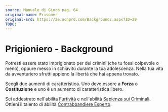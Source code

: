 ```yaml
---
source: Manuale di Gioco pag. 64
original-name: Prisoner
original-srd: https://2e.aonprd.com/Backgrounds.aspx?ID=29
TODO:
---
```


# Prigioniero - Background

Potresti essere stato imprigionato per dei crimini (che tu fossi colpevole o
meno), oppure messo in schiavitù durante la tua adolescenza. Nella tua vita da
avventuriero sfrutti appieno la libertà che hai appena trovato.

Scegli due aumenti di caratteristica. Uno deve essere a **Forza** o
**Costituzione** e uno è un aumento di caratteristica libero.

Sei addestrato nell'abilita [Furtività](/abilita/furtivita) e nell'abilità
[Sapienza sui Criminali](/abilita/sapienza). Ottieni il talento di abilità
[Contrabbandiere Esperto](/talenti/generici/contrabbandiere-esperto).
